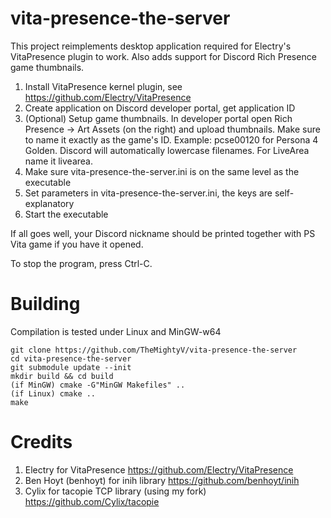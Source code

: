 # vita-presence-the-server
This project reimplements desktop application required for Electry's VitaPresence plugin to work. Also adds support for Discord Rich Presence game thumbnails.

1. Install VitaPresence kernel plugin, see https://github.com/Electry/VitaPresence
2. Create application on Discord developer portal, get application ID
3. (Optional) Setup game thumbnails. In developer portal open Rich Presence -> Art Assets (on the right) and upload thumbnails. Make sure to name it exactly as the game's ID. Example: pcse00120 for Persona 4 Golden. Discord will automatically lowercase filenames. For LiveArea name it livearea.
4. Make sure vita-presence-the-server.ini is on the same level as the executable
5. Set parameters in vita-presence-the-server.ini, the keys are self-explanatory
6. Start the executable

If all goes well, your Discord nickname should be printed together with PS Vita game if you have it opened.

To stop the program, press Ctrl-C.

# Building
Compilation is tested under Linux and MinGW-w64
```
git clone https://github.com/TheMightyV/vita-presence-the-server
cd vita-presence-the-server
git submodule update --init
mkdir build && cd build
(if MinGW) cmake -G"MinGW Makefiles" ..
(if Linux) cmake ..
make
```

# Credits
1. Electry for VitaPresence https://github.com/Electry/VitaPresence
2. Ben Hoyt (benhoyt) for inih library https://github.com/benhoyt/inih
3. Cylix for tacopie TCP library (using my fork) https://github.com/Cylix/tacopie
